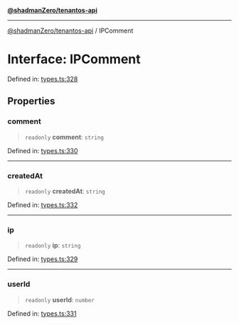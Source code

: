 [**@shadmanZero/tenantos-api**](../README.md)

***

[@shadmanZero/tenantos-api](../globals.md) / IPComment

# Interface: IPComment

Defined in: [types.ts:328](https://github.com/shadmanZero/tenantos-api/blob/1519ecac4035082956b06ca1cf266b8ad4cc7904/src/types.ts#L328)

## Properties

### comment

> `readonly` **comment**: `string`

Defined in: [types.ts:330](https://github.com/shadmanZero/tenantos-api/blob/1519ecac4035082956b06ca1cf266b8ad4cc7904/src/types.ts#L330)

***

### createdAt

> `readonly` **createdAt**: `string`

Defined in: [types.ts:332](https://github.com/shadmanZero/tenantos-api/blob/1519ecac4035082956b06ca1cf266b8ad4cc7904/src/types.ts#L332)

***

### ip

> `readonly` **ip**: `string`

Defined in: [types.ts:329](https://github.com/shadmanZero/tenantos-api/blob/1519ecac4035082956b06ca1cf266b8ad4cc7904/src/types.ts#L329)

***

### userId

> `readonly` **userId**: `number`

Defined in: [types.ts:331](https://github.com/shadmanZero/tenantos-api/blob/1519ecac4035082956b06ca1cf266b8ad4cc7904/src/types.ts#L331)
